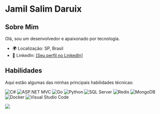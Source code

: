 # Jamil Salim Daruix

## Sobre Mim

Olá, sou um desenvolvedor e apaixonado por tecnologia. 

- 🌍 Localização: SP, Brasil
- 💼 LinkedIn: [[Seu perfil no LinkedIn]](https://www.linkedin.com/in/jamil-salim-daruix/)


## Habilidades

Aqui estão algumas das minhas principais habilidades técnicas:

![C#](https://img.icons8.com/color/48/000000/c-sharp-logo.png) ![ASP.NET MVC](https://img.icons8.com/color/48/000000/asp.png) ![Go](https://img.icons8.com/color/48/000000/golang.png) ![Python](https://img.icons8.com/color/48/000000/python.png) ![SQL Server](https://img.icons8.com/color/48/000000/microsoft-sql-server.png) ![Redis](https://img.icons8.com/color/48/000000/redis.png) ![MongoDB](https://img.icons8.com/color/48/000000/mongodb.png) ![Docker](https://img.icons8.com/color/48/000000/docker.png) ![Visual Studio Code](https://img.icons8.com/color/48/000000/visual-studio-code-2019.png)

<picture>
  <source
    srcset="https://github-readme-stats.vercel.app/api?username=jamildaruix&show_icons=true&theme=dark"
    media="(prefers-color-scheme: dark)"
  />
  <source
    srcset="https://github-readme-stats.vercel.app/api?username=jamildaruix&show_icons=true"
    media="(prefers-color-scheme: light), (prefers-color-scheme: no-preference)"
  />
  <img src="https://github-readme-stats.vercel.app/api?username=jamildaruix&show_icons=true" />
</picture>
